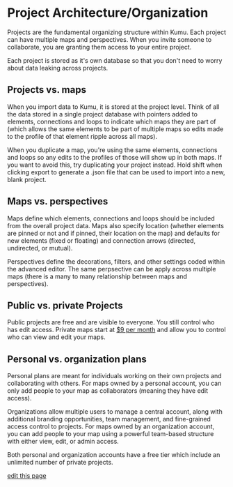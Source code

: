 # Project Architecture/Organization

Projects are the fundamental organizing structure within Kumu. Each project can have multiple maps and perspectives. When you invite someone to collaborate, you are granting them access to your entire project.

Each project is stored as it's own database so that you don't need to worry about data leaking across projects.

## Projects vs. maps

When you import data to Kumu, it is stored at the project level. Think of all the data stored in a single project database with pointers added to elements, connections and loops to indicate which maps they are part of (which allows the same elements to be part of multiple maps so edits made to the profile of that element ripple across all maps).

When you duplicate a map, you're using the same elements, connections and loops so any edits to the profiles of those will show up in both maps. If you want to avoid this, try duplicating your project instead. Hold shift when clicking export to generate a .json file that can be used to import into a new, blank project.

## Maps vs. perspectives

Maps define which elements, connections and loops should be included from the overall project data. Maps also specify location (whether elements are pinned or not and if pinned, their location on the map) and defaults for new elements (fixed or floating) and connection arrows (directed, undirected, or mutual).

Perspectives define the decorations, filters, and other settings coded within the advanced editor. The same perpsective can be apply across multiple maps (there is a many to many relationship between maps and perspectives).

## Public vs. private Projects

Public projects are free and are visible to everyone. You still control who has edit access. Private maps start at [$9 per month](https://kumu.io/pricing) and allow you to control who can view and edit your maps.

## Personal vs. organization plans

Personal plans are meant for individuals working on their own projects and collaborating with others. For maps owned by a personal account, you can only add people to your map as collaborators (meaning they have edit access).

Organizations allow multiple users to manage a central account, along with additional branding opportunities, team management, and fine-grained access control to projects. For maps owned by an organization account, you can add people to your map using a powerful team-based structure with either view, edit, or admin access.

Both personal and organization accounts have a free tier which include an unlimited number of private projects.

<span class="edit-link"><a href="https://github.com/kumu/docs/blob/master/guides/project-architecture.md" target="_blank"><i class="fa fa-github"></i> edit this page</a></span>
